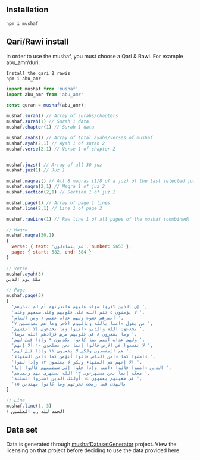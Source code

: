 ## Installation
```shell 
npm i mushaf
```

## Qari/Rawi install

In order to use the mushaf, you must choose a Qari & Rawi. For example abu_amr/duri:

```shell 
Install the qari 2 rawis
npm i abu_amr
```

```js
import mushaf from 'mushaf'
import abu_amr from 'abu_amr'

const quran = mushaf(abu_amr);
```


```js
mushaf.surah() // Array of surahs/chapters
mushaf.surah(1) // Surah 1 data
mushaf.chapter(1) // Surah 1 data

mushaf.ayahs() // Array of total ayahs/verses of mushaf
mushaf.ayah(2,1) // Ayah 1 of surah 2
mushaf.verse(2,1) // Verse 1 of chapter 2


mushaf.juzs() // Array of all 30 juz
mushaf.juz(1) // Juz 1

mushaf.maqras() // All 8 maqras (1/8 of a juz) of the last selected juz (or 1 by default)
mushaf.maqra(2,1) // Maqra 1 of juz 2
mushaf.section(2,1) // Section 1 of juz 2

mushaf.page(1) // Array of page 1 lines
mushaf.line(2,1) // Line 1 of page 2

mushaf.rawLine(1) // Raw line 1 of all pages of the mushaf (combined)
```

```js
// Maqra
mushaf.maqra(30,1)
{
  verse: { text: 'عم يتساءلون', number: 5653 },
  page: { start: 582, end: 584 }
}
```

```js
// Verse
mushaf.ayah(3)
ملك يوم الدينِ
```

```js
// Page
mushaf.page(3)
[
  'إن الذين كفروا سواء عليهم ءانذرتهم أم لم تنذرهم ',
  'لا يؤمنون ٥ ختم الله على قلوبهم وعلى سمعهم وعلى ',
  'أبصرهم غشوة ولهم عذاب عظيم ٦ ومن الناس ',
  'من يقول ءامنا بالله وباليوم الأخر وما هم بمؤمنين ٧ ',
  'يخدعون الله والذين ءامنوا وما يخدعون إلا أنفسهم ',
  'وما يشعرون ٨ في قلوبهم مرض فزادهم الله مرضا ',
  'ولهم عذاب أليم بما كانوا يكذبون ٩ وإذا قيل لهم ',
  'لا تفسدوا في الأرض قالوا إنما نحن مصلحون ١٠ ألا إنهم ',
  'هم المفسدون ولكن لا يشعرون ١١ وإذا قيل لهم ',
  'ءامنوا كما ءامن الناس قالوا أنؤمن كما ءامن السفهاء ',
  'الا إنهم هم السفهاء ولكن لا يعلمون ١٢ وإذا لقوا ',
  'الذين ءامنوا قالوا ءامنا وإذا خلوا إلى شيطينهم قالوا إنا ',
  'معكم إنما نحن مستهزءون ١٣ الله يستهزي بهم ويمدهم ',
  'في طغينهم يعمهون ١٤ أولئك الذين اشتروا الضللة ',
  'بالهدى فما ربحت تجرتهم وما كانوا مهتدين ١٥ '
]
```

```js
// Line 
mushaf.line(1, 3)
الحمد لله رب العلمين ١
```

## Data set
Data is generated through [mushafDatasetGenerator](https://github.com/saqfish/mushafDatasetGenerator) project.
View the licensing on that project before deciding to use the data provided here.
